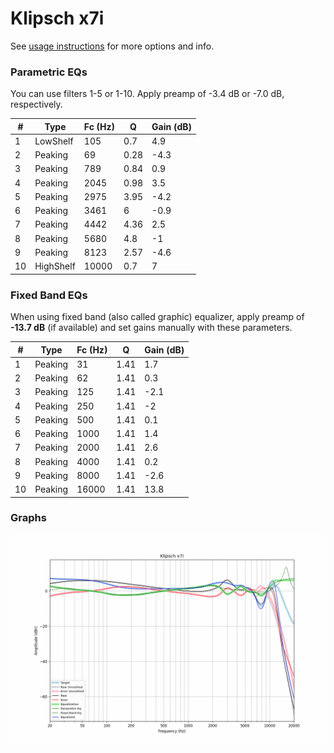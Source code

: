 # Klipsch x7i
See [usage instructions](https://github.com/jaakkopasanen/AutoEq#usage) for more options and info.

### Parametric EQs
You can use filters 1-5 or 1-10. Apply preamp of -3.4 dB or -7.0 dB, respectively.

|   # | Type      |   Fc (Hz) |    Q |   Gain (dB) |
|-----|-----------|-----------|------|-------------|
|   1 | LowShelf  |       105 | 0.7  |         4.9 |
|   2 | Peaking   |        69 | 0.28 |        -4.3 |
|   3 | Peaking   |       789 | 0.84 |         0.9 |
|   4 | Peaking   |      2045 | 0.98 |         3.5 |
|   5 | Peaking   |      2975 | 3.95 |        -4.2 |
|   6 | Peaking   |      3461 | 6    |        -0.9 |
|   7 | Peaking   |      4442 | 4.36 |         2.5 |
|   8 | Peaking   |      5680 | 4.8  |        -1   |
|   9 | Peaking   |      8123 | 2.57 |        -4.6 |
|  10 | HighShelf |     10000 | 0.7  |         7   |

### Fixed Band EQs
When using fixed band (also called graphic) equalizer, apply preamp of **-13.7 dB** (if available) and set gains manually with these parameters.

|   # | Type    |   Fc (Hz) |    Q |   Gain (dB) |
|-----|---------|-----------|------|-------------|
|   1 | Peaking |        31 | 1.41 |         1.7 |
|   2 | Peaking |        62 | 1.41 |         0.3 |
|   3 | Peaking |       125 | 1.41 |        -2.1 |
|   4 | Peaking |       250 | 1.41 |        -2   |
|   5 | Peaking |       500 | 1.41 |         0.1 |
|   6 | Peaking |      1000 | 1.41 |         1.4 |
|   7 | Peaking |      2000 | 1.41 |         2.6 |
|   8 | Peaking |      4000 | 1.41 |         0.2 |
|   9 | Peaking |      8000 | 1.41 |        -2.6 |
|  10 | Peaking |     16000 | 1.41 |        13.8 |

### Graphs
![](./Klipsch%20x7i.png)
